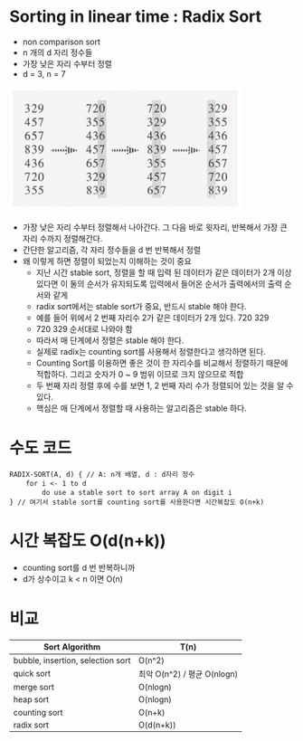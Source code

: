 # Sorting in linear time : Radix Sort

- non comparison sort
- n 개의 d 자리 정수들
- 가장 낮은 자리 수부터 정렬
- d = 3, n = 7

![sort_26](images/sort_26.PNG)

- 가장 낮은 자리 수부터 정렬해서 나아간다. 그 다음 바로 윗자리, 반복해서 가장 큰 자리 수까지 정렬해간다. 
- 간단한 알고리즘, 각 자리 정수들을 d 번 반복해서 정렬
- 왜 이렇게 하면 정렬이 되었는지 이해하는 것이 중요
  - 지난 시간 stable sort, 정렬을 할 때 입력 된 데이터가 같은 데이터가 2개 이상 있다면 이 둘의 순서가 유지되도록 입력에서 들어온 순서가 출력에서의 출력 순서와 같게
  - radix sort에서는 stable sort가 중요, 반드시 stable 해야 한다.
  - 예를 들어 위에서 2 번째 자리수 2가 같은 데이터가 2개 있다. 720 329
  - 720 329 순서대로 나와야 함
  - 따라서 매 단계에서 정렬은 stable 해야 한다.
  - 실제로 radix는 counting sort를 사용해서 정렬한다고 생각하면 된다.
  - Counting Sort를 이용하면 좋은 것이 한 자리수를 비교해서 정렬하기 때문에 적합하다. 그리고 숫자가 0 ~ 9 범위 이므로 크지 않으므로 적합
  - 두 번째 자리 정렬 후에 수를 보면 1, 2 번째 자리 수가 정렬되어 있는 것을 알 수 있다.
  - 핵심은 매 단계에서 정렬할 때 사용하는 알고리즘은 stable 하다.

# 수도 코드

```
RADIX-SORT(A, d) { // A: n개 배열, d : d자리 정수
	for i <- 1 to d
		do use a stable sort to sort array A on digit i
} // 여기서 stable sort를 counting sort를 사용한다면 시간복잡도 O(n+k)
```

# 시간 복잡도 O(d(n+k))

- counting sort를 d 번 반복하니까
- d가 상수이고 k < n 이면 O(n)



# 비교

| Sort Algorithm                    | T(n)                        |
| --------------------------------- | --------------------------- |
| bubble, insertion, selection sort | O(n^2)                      |
| quick sort                        | 최악 O(n^2) / 평균 O(nlogn) |
| merge sort                        | O(nlogn)                    |
| heap sort                         | O(nlogn)                    |
| counting sort                     | O(n+k)                      |
| radix sort                        | O(d(n+k))                   |

